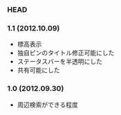 ### HEAD

### 1.1 (2012.10.09)

* 標高表示
* 独自ピンのタイトル修正可能にした
* ステータスバーを半透明にした
* 共有可能にした

### 1.0 (2012.09.30)

* 周辺検索ができる程度